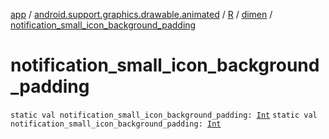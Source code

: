 [app](../../../index.md) / [android.support.graphics.drawable.animated](../../index.md) / [R](../index.md) / [dimen](index.md) / [notification_small_icon_background_padding](.)

# notification_small_icon_background_padding

`static val notification_small_icon_background_padding: `[`Int`](https://kotlinlang.org/api/latest/jvm/stdlib/kotlin/-int/index.html)
`static val notification_small_icon_background_padding: `[`Int`](https://kotlinlang.org/api/latest/jvm/stdlib/kotlin/-int/index.html)